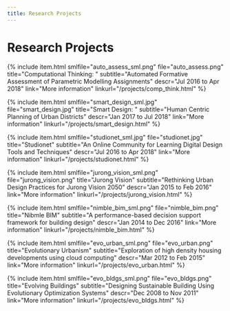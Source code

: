 ```yaml
---
title: Research Projects
---
```


# Research Projects

{% include item.html
    smlfile="auto_assess_sml.png" file="auto_assess.png"
    title="Computational Thinking: "
    subtitle="Automated Formative Assessment of Parametric Modelling Assignments"
    descr="Jul 2016 to Apr 2018"
    link="More information" linkurl="/projects/comp_think.html"
%}

{% include item.html
    smlfile="smart_design_sml.jpg" file="smart_design.jpg"
    title="Smart Design: "
    subtitle="Human Centric Planning of Urban Districts"
    descr="Jan 2017 to Jul 2018"
    link="More information" linkurl="/projects/smart_design.html"
%}

{% include item.html
    smlfile="studionet_sml.jpg" file="studionet.jpg"
    title="Studionet"
    subtitle="An Online Community for Learning Digital Design Tools and Techniques"
    descr="Jul 2016 to Apr 2018"
    link="More information" linkurl="/projects/studionet.html"
%}

{% include item.html
    smlfile="jurong_vision_sml.png" file="jurong_vision.png"
    title="Jurong Vision"
    subtitle="Rethinking Urban Design Practices for Jurong Vision 2050"
    descr="Jan 2015 to Feb 2016"
    link="More information" linkurl="/projects/jurong_vision.html"
%}

{% include item.html
    smlfile="nimble_bim_sml.png" file="nimble_bim.png"
    title="Nibmle BIM"
    subtitle="A performance-based decision support framework for building design"
    descr="Jan 2014 to Dec 2016"
    link="More information" linkurl="/projects/nimble_bim.html"
%}

{% include item.html
    smlfile="evo_urban_sml.png" file="evo_urban.png"
    title="Evolutionary Urbanism"
    subtitle="Exploration of high density housing developments using cloud computing"
    descr="Mar 2012 to Feb 2015"
    link="More information" linkurl="/projects/evo_urban.html"
%}

{% include item.html
    smlfile="evo_bldgs_sml.png" file="evo_bldgs.png"
    title="Evolving Buildings"
    subtitle="Designing Sustainable Building Using Evolutionary Optimization Systems"
    descr="Dec 2008 to Nov 2011"
    link="More information" linkurl="/projects/evo_bldgs.html"
%}
